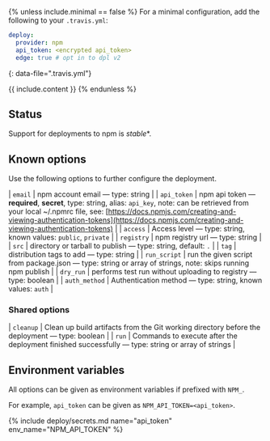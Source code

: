{% unless include.minimal == false %}
For a minimal configuration, add the following to your `.travis.yml`:

```yaml
deploy:
  provider: npm
  api_token: <encrypted api_token>
  edge: true # opt in to dpl v2
```
{: data-file=".travis.yml"}



{{ include.content }}
{% endunless %}

## Status

Support for deployments to npm is *stable**.
## Known options

Use the following options to further configure the deployment.

| `email` | npm account email &mdash; type: string |
| `api_token` | npm api token &mdash; **required**, **secret**, type: string, alias: `api_key`, note: can be retrieved from your local ~/.npmrc file, see: [https://docs.npmjs.com/creating-and-viewing-authentication-tokens](https://docs.npmjs.com/creating-and-viewing-authentication-tokens) |
| `access` | Access level &mdash; type: string, known values: `public`, `private` |
| `registry` | npm registry url &mdash; type: string |
| `src` | directory or tarball to publish &mdash; type: string, default: `.` |
| `tag` | distribution tags to add &mdash; type: string |
| `run_script` | run the given script from package.json &mdash; type: string or array of strings, note: skips running npm publish |
| `dry_run` | performs test run without uploading to registry &mdash; type: boolean |
| `auth_method` | Authentication method &mdash; type: string, known values: `auth` |

### Shared options

| `cleanup` | Clean up build artifacts from the Git working directory before the deployment &mdash; type: boolean |
| `run` | Commands to execute after the deployment finished successfully &mdash; type: string or array of strings |

## Environment variables

All options can be given as environment variables if prefixed with `NPM_`.

For example, `api_token` can be given as `NPM_API_TOKEN=<api_token>`.

{% include deploy/secrets.md name="api_token" env_name="NPM_API_TOKEN" %}